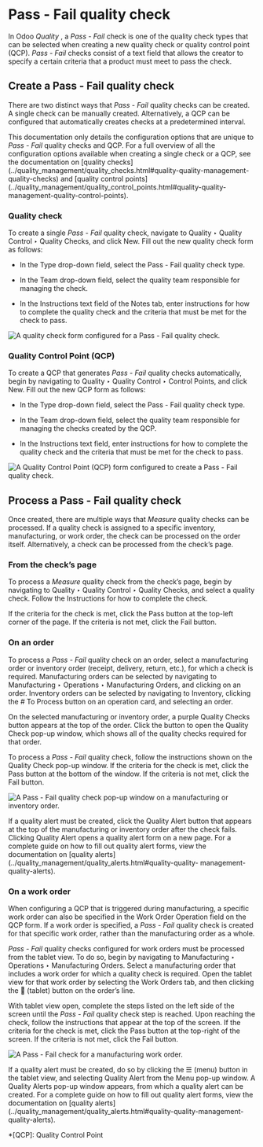 # Pass - Fail quality check

In Odoo _Quality_ , a _Pass - Fail_ check is one of the quality check types
that can be selected when creating a new quality check or quality control
point (QCP). _Pass - Fail_ checks consist of a text field that allows the
creator to specify a certain criteria that a product must meet to pass the
check.

## Create a Pass - Fail quality check

There are two distinct ways that _Pass - Fail_ quality checks can be created.
A single check can be manually created. Alternatively, a QCP can be configured
that automatically creates checks at a predetermined interval.

This documentation only details the configuration options that are unique to
_Pass - Fail_ quality checks and QCP. For a full overview of all the
configuration options available when creating a single check or a QCP, see the
documentation on [quality
checks](../quality_management/quality_checks.html#quality-quality-management-
quality-checks) and [quality control
points](../quality_management/quality_control_points.html#quality-quality-
management-quality-control-points).

### Quality check

To create a single _Pass - Fail_ quality check, navigate to Quality ‣ Quality
Control ‣ Quality Checks, and click New. Fill out the new quality check form
as follows:

  * In the Type drop-down field, select the Pass - Fail quality check type.

  * In the Team drop-down field, select the quality team responsible for managing the check.

  * In the Instructions text field of the Notes tab, enter instructions for how to complete the quality check and the criteria that must be met for the check to pass.

![A quality check form configured for a Pass - Fail quality
check.](../../../../_images/quality-check-form.png)

### Quality Control Point (QCP)

To create a QCP that generates _Pass - Fail_ quality checks automatically,
begin by navigating to Quality ‣ Quality Control ‣ Control Points, and click
New. Fill out the new QCP form as follows:

  * In the Type drop-down field, select the Pass - Fail quality check type.

  * In the Team drop-down field, select the quality team responsible for managing the checks created by the QCP.

  * In the Instructions text field, enter instructions for how to complete the quality check and the criteria that must be met for the check to pass.

![A Quality Control Point \(QCP\) form configured to create a Pass - Fail
quality check.](../../../../_images/qcp-form.png)

## Process a Pass - Fail quality check

Once created, there are multiple ways that _Measure_ quality checks can be
processed. If a quality check is assigned to a specific inventory,
manufacturing, or work order, the check can be processed on the order itself.
Alternatively, a check can be processed from the check’s page.

### From the check’s page

To process a _Measure_ quality check from the check’s page, begin by
navigating to Quality ‣ Quality Control ‣ Quality Checks, and select a quality
check. Follow the Instructions for how to complete the check.

If the criteria for the check is met, click the Pass button at the top-left
corner of the page. If the criteria is not met, click the Fail button.

### On an order

To process a _Pass - Fail_ quality check on an order, select a manufacturing
order or inventory order (receipt, delivery, return, etc.), for which a check
is required. Manufacturing orders can be selected by navigating to
Manufacturing ‣ Operations ‣ Manufacturing Orders, and clicking on an order.
Inventory orders can be selected by navigating to Inventory, clicking the # To
Process button on an operation card, and selecting an order.

On the selected manufacturing or inventory order, a purple Quality Checks
button appears at the top of the order. Click the button to open the Quality
Check pop-up window, which shows all of the quality checks required for that
order.

To process a _Pass - Fail_ quality check, follow the instructions shown on the
Quality Check pop-up window. If the criteria for the check is met, click the
Pass button at the bottom of the window. If the criteria is not met, click the
Fail button.

![A Pass - Fail quality check pop-up window on a manufacturing or inventory
order.](../../../../_images/pass-fail-check-pop-up.png)

If a quality alert must be created, click the Quality Alert button that
appears at the top of the manufacturing or inventory order after the check
fails. Clicking Quality Alert opens a quality alert form on a new page. For a
complete guide on how to fill out quality alert forms, view the documentation
on [quality alerts](../quality_management/quality_alerts.html#quality-quality-
management-quality-alerts).

### On a work order

When configuring a QCP that is triggered during manufacturing, a specific work
order can also be specified in the Work Order Operation field on the QCP form.
If a work order is specified, a _Pass - Fail_ quality check is created for
that specific work order, rather than the manufacturing order as a whole.

_Pass - Fail_ quality checks configured for work orders must be processed from
the tablet view. To do so, begin by navigating to Manufacturing ‣ Operations ‣
Manufacturing Orders. Select a manufacturing order that includes a work order
for which a quality check is required. Open the tablet view for that work
order by selecting the Work Orders tab, and then clicking the 📱 (tablet)
button on the order’s line.

With tablet view open, complete the steps listed on the left side of the
screen until the _Pass - Fail_ quality check step is reached. Upon reaching
the check, follow the instructions that appear at the top of the screen. If
the criteria for the check is met, click the Pass button at the top-right of
the screen. If the criteria is not met, click the Fail button.

![A Pass - Fail check for a manufacturing work
order.](../../../../_images/work-order-pass-fail-check.png)

If a quality alert must be created, do so by clicking the ☰ (menu) button in
the tablet view, and selecting Quality Alert from the Menu pop-up window. A
Quality Alerts pop-up window appears, from which a quality alert can be
created. For a complete guide on how to fill out quality alert forms, view the
documentation on [quality
alerts](../quality_management/quality_alerts.html#quality-quality-management-
quality-alerts).

  *[QCP]: Quality Control Point

